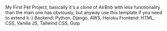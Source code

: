  My First Pet Project, basically it's a clone of AirBnb with less functionality than the main one has obviously, but anyway use this template if you need to extend it :)
 Backend: Python, Django, AWS, Heroku
 Frontend: HTML, CSS, Vanilla JS, Tailwind CSS, Gulp
